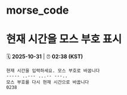 # morse_code
# 현재 시간을 모스 부호 표시
<!-- MORSE_TIME_START -->
🗓️ **2025-10-31** | ⏰ **02:38 (KST)**

```
현재 시간을 입력하세요. 모스 부호로 바꿉니다
----- ..--- ...-- ---..
모스 부호를 다시 현재 시간으로 바꿉니다
0238
```
<!-- MORSE_TIME_END -->

